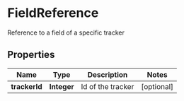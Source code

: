 

# FieldReference

Reference to a field of a specific tracker
## Properties

Name | Type | Description | Notes
------------ | ------------- | ------------- | -------------
**trackerId** | **Integer** | Id of the tracker |  [optional]



